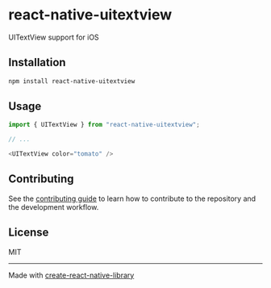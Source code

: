 # react-native-uitextview

UITextView support for iOS

## Installation

```sh
npm install react-native-uitextview
```

## Usage


```js
import { UITextView } from "react-native-uitextview";

// ...

<UITextView color="tomato" />
```


## Contributing

See the [contributing guide](CONTRIBUTING.md) to learn how to contribute to the repository and the development workflow.

## License

MIT

---

Made with [create-react-native-library](https://github.com/callstack/react-native-builder-bob)
